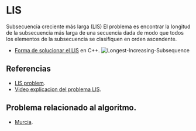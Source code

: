 # LIS

Subsecuencia creciente más larga (LIS) El problema es encontrar 
la longitud de la subsecuencia más larga de una secuencia dada de modo que 
todos los elementos de la subsecuencia se clasifiquen en orden ascendente.

* [Forma de solucionar el LIS](https://github.com/Lutyvr02/Algoritmica/blob/main/Contenidos/Problemas/LIS/LIS.cpp) en C++.
![Longest-Increasing-Subsequence](https://user-images.githubusercontent.com/101956531/199815988-09474cb5-99f8-4e80-9687-8fcef6f6cb8a.png)
## Referencias 
* [LIS problem](https://www.geeksforgeeks.org/longest-increasing-subsequence-dp-3/).
* [Video explicacion del problema LIS](https://www.youtube.com/watch?v=cjWnW0hdF1Y).
## Problema relacionado al algoritmo.
* [Murcia](https://onlinejudge.org/index.php?option=onlinejudge&Itemid=8&page=show_problem&problem=2890).
